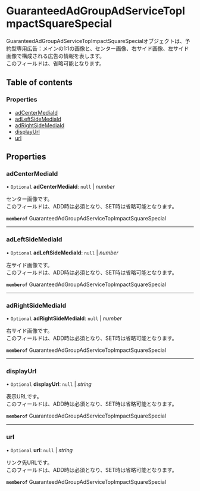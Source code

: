 # GuaranteedAdGroupAdServiceTopImpactSquareSpecial


<div lang=\"ja\"> GuaranteedAdGroupAdServiceTopImpactSquareSpecialオブジェクトは、予約型専用広告：メインの1:1の画像と、センター画像、右サイド画像、左サイド画像で構成される広告の情報を表します。<br> このフィールドは、省略可能となります。<br> </div> 

## Table of contents

### Properties

- [adCenterMediaId](guaranteedadgroupadservicetopimpactsquarespecial.md#adcentermediaid)
- [adLeftSideMediaId](guaranteedadgroupadservicetopimpactsquarespecial.md#adleftsidemediaid)
- [adRightSideMediaId](guaranteedadgroupadservicetopimpactsquarespecial.md#adrightsidemediaid)
- [displayUrl](guaranteedadgroupadservicetopimpactsquarespecial.md#displayurl)
- [url](guaranteedadgroupadservicetopimpactsquarespecial.md#url)

## Properties

### adCenterMediaId

• `Optional` **adCenterMediaId**: ``null`` \| *number*

<div lang=\"ja\"> センター画像です。<br> このフィールドは、ADD時は必須となり、SET時は省略可能となります。 </div> 

**`memberof`** GuaranteedAdGroupAdServiceTopImpactSquareSpecial

___

### adLeftSideMediaId

• `Optional` **adLeftSideMediaId**: ``null`` \| *number*

<div lang=\"ja\"> 左サイド画像です。<br> このフィールドは、ADD時は必須となり、SET時は省略可能となります。 </div> 

**`memberof`** GuaranteedAdGroupAdServiceTopImpactSquareSpecial

___

### adRightSideMediaId

• `Optional` **adRightSideMediaId**: ``null`` \| *number*

<div lang=\"ja\"> 右サイド画像です。<br> このフィールドは、ADD時は必須となり、SET時は省略可能となります。 </div> 

**`memberof`** GuaranteedAdGroupAdServiceTopImpactSquareSpecial

___

### displayUrl

• `Optional` **displayUrl**: ``null`` \| *string*

<div lang=\"ja\"> 表示URLです。<br> このフィールドは、ADD時は必須となり、SET時は省略可能となります。 </div> 

**`memberof`** GuaranteedAdGroupAdServiceTopImpactSquareSpecial

___

### url

• `Optional` **url**: ``null`` \| *string*

<div lang=\"ja\"> リンク先URLです。<br> このフィールドは、ADD時は必須となり、SET時は省略可能となります。 </div> 

**`memberof`** GuaranteedAdGroupAdServiceTopImpactSquareSpecial
